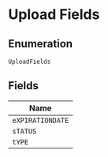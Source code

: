 
# Upload Fields

## Enumeration

`UploadFields`

## Fields

| Name |
|  --- |
| `eXPIRATIONDATE` |
| `sTATUS` |
| `tYPE` |

